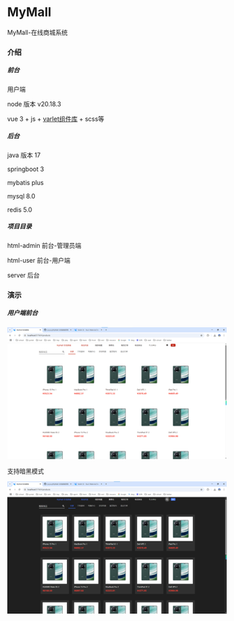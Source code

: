 # MyMall

MyMall-在线商城系统

### 介绍

##### 前台

用户端

node 版本 v20.18.3

vue 3 + js + [varlet组件库](https://varletjs.org/#/zh-CN/quickstart)  + scss等

##### 后台

java 版本 17

springboot 3

mybatis plus

mysql 8.0

redis 5.0

##### 项目目录

html-admin 前台-管理员端

html-user 前台-用户端

server 后台

### 演示

##### 用户端前台

![image-20250323140026636](./assets/image-20250323140026636.png)

支持暗黑模式

![image-20250323140121335](./assets/image-20250323140121335.png)